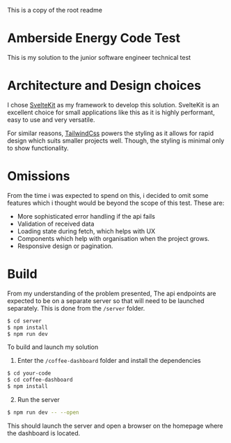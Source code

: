This is a copy of the root readme

# Amberside Energy Code Test

This is my solution to the junior software engineer technical test


# Architecture and Design choices

I chose [SvelteKit](https://kit.svelte.dev/) as my framework to develop this solution.
SvelteKit is an excellent choice for small applications like this as it is highly performant, easy to use and very versatile.

For similar reasons, [TailwindCss](https://tailwindcss.com/) powers the styling as it allows for rapid design which suits smaller projects well. 
Though, the styling is minimal only to show functionality.

# Omissions  

From the time i was expected to spend on this, i decided to omit some features which i thought would be beyond the scope of this test. These are:
- More sophisticated error handling if the api fails
- Validation of received data
- Loading state during fetch, which helps with UX
- Components which help with organisation when the project grows.
- Responsive design or pagination.

# Build

From my understanding of the problem presented, The api endpoints are expected to be on a separate server so that will need to be launched separately. This is done from the ```/server``` folder.

```bash
$ cd server
$ npm install
$ npm run dev
```

To build and launch my solution

1. Enter the ```/coffee-dashboard``` folder and install the dependencies

```bash
$ cd your-code
$ cd coffee-dashboard
$ npm install
```

2. Run the server
```bash
$ npm run dev -- --open
```

This should launch the server and open a browser on the homepage where the dashboard is located.

